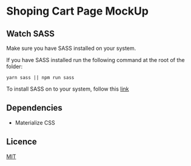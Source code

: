 # Shoping Cart Page MockUp

## Watch SASS

Make sure you have SASS installed on your system.

If you have SASS installed run the following command at the root of the folder:

```
yarn sass || npm run sass
```

To install SASS on to your system, follow this [link](https://sass-lang.com/install)


## Dependencies

- Materialize CSS


## Licence
[MIT](https://choosealicense.com/licenses/mit/)